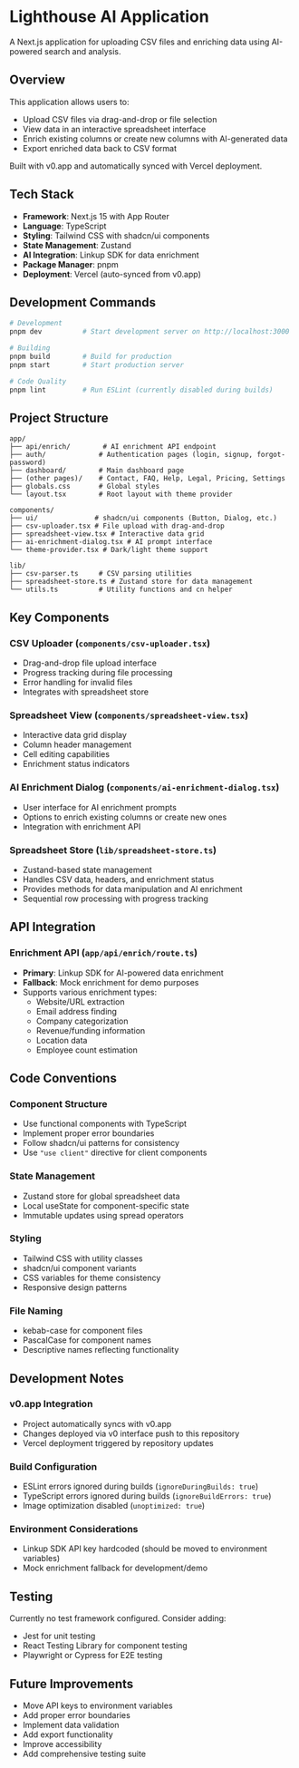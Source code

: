 # Lighthouse AI Application

A Next.js application for uploading CSV files and enriching data using AI-powered search and analysis.

## Overview

This application allows users to:
- Upload CSV files via drag-and-drop or file selection
- View data in an interactive spreadsheet interface
- Enrich existing columns or create new columns with AI-generated data
- Export enriched data back to CSV format

Built with v0.app and automatically synced with Vercel deployment.

## Tech Stack

- **Framework**: Next.js 15 with App Router
- **Language**: TypeScript
- **Styling**: Tailwind CSS with shadcn/ui components
- **State Management**: Zustand
- **AI Integration**: Linkup SDK for data enrichment
- **Package Manager**: pnpm
- **Deployment**: Vercel (auto-synced from v0.app)

## Development Commands

```bash
# Development
pnpm dev          # Start development server on http://localhost:3000

# Building
pnpm build        # Build for production
pnpm start        # Start production server

# Code Quality
pnpm lint         # Run ESLint (currently disabled during builds)
```

## Project Structure

```
app/
├── api/enrich/        # AI enrichment API endpoint
├── auth/             # Authentication pages (login, signup, forgot-password)
├── dashboard/        # Main dashboard page
├── (other pages)/    # Contact, FAQ, Help, Legal, Pricing, Settings
├── globals.css       # Global styles
└── layout.tsx        # Root layout with theme provider

components/
├── ui/              # shadcn/ui components (Button, Dialog, etc.)
├── csv-uploader.tsx # File upload with drag-and-drop
├── spreadsheet-view.tsx # Interactive data grid
├── ai-enrichment-dialog.tsx # AI prompt interface
└── theme-provider.tsx # Dark/light theme support

lib/
├── csv-parser.ts     # CSV parsing utilities
├── spreadsheet-store.ts # Zustand store for data management
└── utils.ts          # Utility functions and cn helper
```

## Key Components

### CSV Uploader (`components/csv-uploader.tsx`)
- Drag-and-drop file upload interface
- Progress tracking during file processing
- Error handling for invalid files
- Integrates with spreadsheet store

### Spreadsheet View (`components/spreadsheet-view.tsx`)
- Interactive data grid display
- Column header management
- Cell editing capabilities
- Enrichment status indicators

### AI Enrichment Dialog (`components/ai-enrichment-dialog.tsx`)
- User interface for AI enrichment prompts
- Options to enrich existing columns or create new ones
- Integration with enrichment API

### Spreadsheet Store (`lib/spreadsheet-store.ts`)
- Zustand-based state management
- Handles CSV data, headers, and enrichment status
- Provides methods for data manipulation and AI enrichment
- Sequential row processing with progress tracking

## API Integration

### Enrichment API (`app/api/enrich/route.ts`)
- **Primary**: Linkup SDK for AI-powered data enrichment
- **Fallback**: Mock enrichment for demo purposes
- Supports various enrichment types:
  - Website/URL extraction
  - Email address finding
  - Company categorization
  - Revenue/funding information
  - Location data
  - Employee count estimation

## Code Conventions

### Component Structure
- Use functional components with TypeScript
- Implement proper error boundaries
- Follow shadcn/ui patterns for consistency
- Use `"use client"` directive for client components

### State Management
- Zustand store for global spreadsheet data
- Local useState for component-specific state
- Immutable updates using spread operators

### Styling
- Tailwind CSS with utility classes
- shadcn/ui component variants
- CSS variables for theme consistency
- Responsive design patterns

### File Naming
- kebab-case for component files
- PascalCase for component names
- Descriptive names reflecting functionality

## Development Notes

### v0.app Integration
- Project automatically syncs with v0.app
- Changes deployed via v0 interface push to this repository
- Vercel deployment triggered by repository updates

### Build Configuration
- ESLint errors ignored during builds (`ignoreDuringBuilds: true`)
- TypeScript errors ignored during builds (`ignoreBuildErrors: true`)
- Image optimization disabled (`unoptimized: true`)

### Environment Considerations
- Linkup SDK API key hardcoded (should be moved to environment variables)
- Mock enrichment fallback for development/demo

## Testing

Currently no test framework configured. Consider adding:
- Jest for unit testing
- React Testing Library for component testing
- Playwright or Cypress for E2E testing

## Future Improvements

- Move API keys to environment variables
- Add proper error boundaries
- Implement data validation
- Add export functionality
- Improve accessibility
- Add comprehensive testing suite